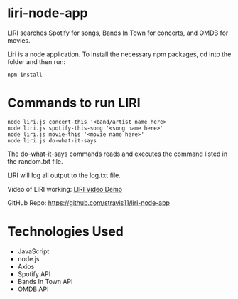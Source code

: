 # liri-node-app

LIRI searches Spotify for songs, Bands In Town for concerts, and OMDB for movies.

Liri is a node application. To install the necessary npm packages, cd into the folder and then run:

```
npm install

```

# Commands to run LIRI

```
node liri.js concert-this '<band/artist name here>'
node liri.js spotify-this-song '<song name here>'
node liri.js movie-this '<movie name here>'
node liri.js do-what-it-says
```

The do-what-it-says commands reads and executes the command listed in the random.txt file.

LIRI will log all output to the log.txt file.

Video of LIRI working: [LIRI Video Demo](https://youtu.be/8l5SeazBDlw)

GitHub Repo: https://github.com/stravis11/liri-node-app

# Technologies Used

- JavaScript
- node.js
- Axios
- Spotify API
- Bands In Town API
- OMDB API
